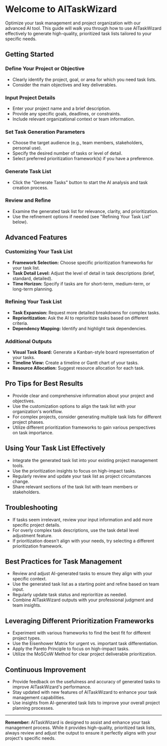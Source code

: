 # Welcome to AITaskWizard

Optimize your task management and project organization with our advanced AI tool. This guide will walk you through how to use AITaskWizard effectively to generate high-quality, prioritized task lists tailored to your specific needs.

## Getting Started

### Define Your Project or Objective
- Clearly identify the project, goal, or area for which you need task lists.
- Consider the main objectives and key deliverables.

### Input Project Details
- Enter your project name and a brief description.
- Provide any specific goals, deadlines, or constraints.
- Include relevant organizational context or team information.

### Set Task Generation Parameters
- Choose the target audience (e.g., team members, stakeholders, personal use).
- Specify the desired number of tasks or level of detail.
- Select preferred prioritization framework(s) if you have a preference.

### Generate Task List
- Click the "Generate Tasks" button to start the AI analysis and task creation process.

### Review and Refine
- Examine the generated task list for relevance, clarity, and prioritization.
- Use the refinement options if needed (see "Refining Your Task List" below).

## Advanced Features

### Customizing Your Task List
- **Framework Selection:** Choose specific prioritization frameworks for your task list.
- **Task Detail Level:** Adjust the level of detail in task descriptions (brief, standard, detailed).
- **Time Horizon:** Specify if tasks are for short-term, medium-term, or long-term planning.

### Refining Your Task List
- **Task Expansion:** Request more detailed breakdowns for complex tasks.
- **Reprioritization:** Ask the AI to reprioritize tasks based on different criteria.
- **Dependency Mapping:** Identify and highlight task dependencies.

### Additional Outputs
- **Visual Task Board:** Generate a Kanban-style board representation of your tasks.
- **Timeline View:** Create a timeline or Gantt chart of your tasks.
- **Resource Allocation:** Suggest resource allocation for each task.

## Pro Tips for Best Results
- Provide clear and comprehensive information about your project and objectives.
- Use the customization options to align the task list with your organization's workflow.
- For complex projects, consider generating multiple task lists for different project phases.
- Utilize different prioritization frameworks to gain various perspectives on task importance.

## Using Your Task List Effectively
- Integrate the generated task list into your existing project management tools.
- Use the prioritization insights to focus on high-impact tasks.
- Regularly review and update your task list as project circumstances change.
- Share relevant sections of the task list with team members or stakeholders.

## Troubleshooting
- If tasks seem irrelevant, review your input information and add more specific project details.
- For overly complex task descriptions, use the task detail level adjustment feature.
- If prioritization doesn't align with your needs, try selecting a different prioritization framework.

## Best Practices for Task Management
- Review and adjust AI-generated tasks to ensure they align with your specific context.
- Use the generated task list as a starting point and refine based on team input.
- Regularly update task status and reprioritize as needed.
- Combine AITaskWizard outputs with your professional judgment and team insights.

## Leveraging Different Prioritization Frameworks
- Experiment with various frameworks to find the best fit for different project types.
- Use the Eisenhower Matrix for urgent vs. important task differentiation.
- Apply the Pareto Principle to focus on high-impact tasks.
- Utilize the MoSCoW Method for clear project deliverable prioritization.

## Continuous Improvement
- Provide feedback on the usefulness and accuracy of generated tasks to improve AITaskWizard's performance.
- Stay updated with new features of AITaskWizard to enhance your task management capabilities.
- Use insights from AI-generated task lists to improve your overall project planning processes.

---

**Remember:** AITaskWizard is designed to assist and enhance your task management process. While it provides high-quality, prioritized task lists, always review and adjust the output to ensure it perfectly aligns with your project's specific needs.
